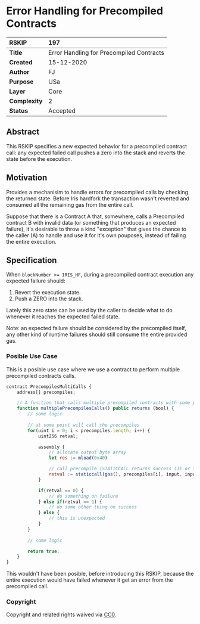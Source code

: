 # Error Handling for Precompiled Contracts

|RSKIP          |197           |
| :------------ |:-------------|
|**Title**      |Error Handling for Precompiled Contracts |
|**Created**    |15-12-2020 |
|**Author**     |FJ |
|**Purpose**    |USa |
|**Layer**      |Core |
|**Complexity** |2 |
|**Status**     |Accepted |

## Abstract

This RSKIP specifies a new expected behavior for a precompiled contract call: any expected failed call pushes a zero into the stack and reverts the state before the execution.

## Motivation

Provides a mechanisim to handle errors for precompiled calls by checking the returned state. Before Iris hardfork the transaction wasn't reverted and consumed all the remaining gas from the entire call.

Suppose that there is a Contract A that, somewhere, calls a Precompiled contract B with invalid data (or something that produces an expected failure), it's desirable to throw a kind "exception" that gives the chance to the caller (A) to handle and use it for it's own pouposes, instead of failing the entire execution.

## Specification

When `blockNumber >= IRIS_HF`, during a precompiled contract execution any expected failure should:
1. Revert the execution state.
2. Push a ZERO into the stack.

Lately this zero state can be used by the caller to decide what to do whenever it reaches the expected failed state.

Note: an expected failure should be considered by the precompiled itself, any other kind of runtime failures should still consume the entire provided gas.

### Posible Use Case 

This is a posible use case where we use a contract to perform multiple precompiled contracts calls.

```js
contract PrecompilesMultiCalls {
    address[] precompiles;

    // A function that calls multiple precompiled contracts with some particular input generated by the caller. 
    function multiplePrecompilesCalls() public returns (bool) {
        // some logic     
        
        // at some point will call the precompiles 
        for(uint i = 0; i < precompiles.length; i++) {
            uint256 retval;

            assembly {
                // allocate output byte array
                let res := mload(0x40)

                // call precompile (STATICCALL returns success (1) or failure (0))
                retval := staticcall(gas(), precompiles[i], input, inputLen, res, outLen)
            }

            if(retval == 0) {
                // do something on failure
            } else if(retval == 1) {
                // do some other thing on success
            } else {
                // this is unexpected
            }
        }
        
        // some logic

        return true;
    }
}
```

This wouldn't have been posible, before introducing this RSKIP, because the entire execution would have failed whenever it get an error from the precompiled call.

### Copyright

Copyright and related rights waived via [CC0](https://creativecommons.org/publicdomain/zero/1.0/).
